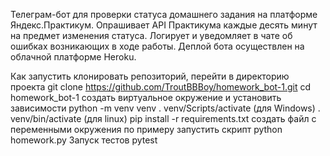 Телеграм-бот для проверки статуса домашнего задания на платформе Яндекс.Практикум. Опрашивает API Практикума каждые десять минут на предмет изменения статуса. Логирует и уведомляет в чате об ошибках возникающих в ходе работы. Деплой бота осуществлен на облачной платформе Heroku.

Как запустить
клонировать репозиторий, перейти в директорию проекта
git clone https://github.com/TroutBBBoy/homework_bot-1.git
cd homework_bot-1
создать виртуальное окружение и установить зависимости
python -m venv venv
. venv/Scripts/activate (для Windows)
. venv/bin/activate (для linux)
pip install -r requirements.txt
создать файл с переменными окружения по примеру
запустить скрипт
python homework.py
Запуск тестов
pytest
